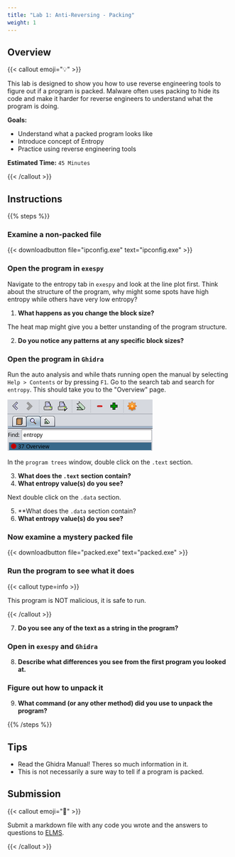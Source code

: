 ```yaml
---
title: "Lab 1: Anti-Reversing - Packing"
weight: 1
---
```


## Overview

{{< callout emoji="💡" >}}

This lab is designed to show you how to use reverse engineering tools to figure
out if a program is packed. Malware often uses packing to hide its code and make
it harder for reverse engineers to understand what the program is doing.

**Goals:**

- Understand what a packed program looks like
- Introduce concept of Entropy
- Practice using reverse engineering tools

**Estimated Time:** `45 Minutes`

{{< /callout >}}

## Instructions

{{% steps %}}

### Examine a non-packed file

{{< downloadbutton file="ipconfig.exe" text="ipconfig.exe" >}}

### Open the program in `exespy`

Navigate to the entropy tab in `exespy` and look at the line plot first. Think
about the structure of the program, why might some spots have high entropy while
others have very low entropy?

1. **What happens as you change the block size?**

The heat map might give you a better unstanding of the program structure.

2. **Do you notice any patterns at any specific block sizes?**

### Open the program in `Ghidra`

Run the auto analysis and while thats running open the manual by selecting
`Help > Contents` or by pressing `F1`. Go to the search tab and search for
`entropy`. This should take you to the "Overview" page.

![](ghidra_help.png)

In the `program trees` window, double click on the `.text` section.

3. **What does the `.text` section contain?**
4. **What entropy value(s) do you see?**

Next double click on the `.data` section.

5. \*\*What does the `.data` section contain?
6. **What entropy value(s) do you see?**

### Now examine a mystery packed file

{{< downloadbutton file="packed.exe" text="packed.exe" >}}

### Run the program to see what it does

{{< callout type=info >}}

This program is NOT malicious, it is safe to run.

{{< /callout >}}

7. **Do you see any of the text as a string in the program?**

### Open in `exespy` and `Ghidra`

8. **Describe what differences you see from the first program you looked at.**

### Figure out how to unpack it

9. **What command (or any other method) did you use to unpack the program?**

<!-- ### Common malware packers? Are the following programs packed? -->

<!-- TODO -->

{{% /steps %}}

## Tips

- Read the Ghidra Manual! Theres so much information in it.
- This is not necessarily a sure way to tell if a program is packed.

## Submission

{{< callout emoji="📝" >}}

Submit a markdown file with any code you wrote and the answers to questions to
[ELMS](https://umd.instructure.com/courses/1374508/assignments).

{{< /callout >}}

